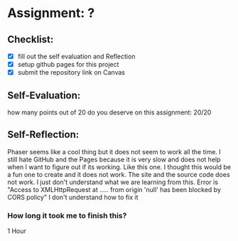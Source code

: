 # Assignment: ?

## Checklist:
- [x] fill out the self evaluation and Reflection
- [x] setup github pages for this project
- [x] submit the repository link on Canvas

## Self-Evaluation:

how many points out of 20 do you deserve on this assignment:
20/20

## Self-Reflection:
Phaser seems like a cool thing but it does not seem to work all the time. I still hate GitHub and the Pages because it is very slow and does not help when I want to figure out if its working. Like this one. I thought this would be a fun one to create and it does not work. The site and the source code does not work. I just don't understand what we are learning from this. Error is "Access to XMLHttpRequest at ..... from origin 'null' has been blocked by CORS policy" I don't understand how to fix it

### How long it took me to finish this?
1 Hour